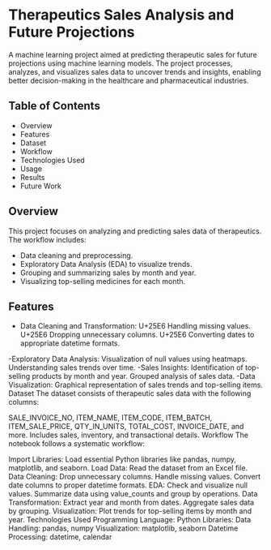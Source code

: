 # Therapeutics Sales Analysis and Future Projections
A machine learning project aimed at predicting therapeutic sales for future projections using machine learning models. The project processes, analyzes, and visualizes sales data to uncover trends and insights, enabling better decision-making in the healthcare and pharmaceutical industries.

## Table of Contents
- Overview
- Features
- Dataset
- Workflow
- Technologies Used
- Usage
- Results
- Future Work

## Overview
This project focuses on analyzing and predicting sales data of therapeutics. The workflow includes:

- Data cleaning and preprocessing.
- Exploratory Data Analysis (EDA) to visualize trends.
- Grouping and summarizing sales by month and year.
- Visualizing top-selling medicines for each month.

## Features
- Data Cleaning and Transformation:
U+25E6 Handling missing values.
U+25E6 Dropping unnecessary columns.
U+25E6 Converting dates to appropriate datetime formats.

-Exploratory Data Analysis:
Visualization of null values using heatmaps.
Understanding sales trends over time.
-Sales Insights:
Identification of top-selling products by month and year.
Grouped analysis of sales data.
-Data Visualization:
Graphical representation of sales trends and top-selling items.
Dataset
The dataset consists of therapeutic sales data with the following columns:

SALE_INVOICE_NO, ITEM_NAME, ITEM_CODE, ITEM_BATCH, ITEM_SALE_PRICE, QTY_IN_UNITS, TOTAL_COST, INVOICE_DATE, and more.
Includes sales, inventory, and transactional details.
Workflow
The notebook follows a systematic workflow:

Import Libraries: Load essential Python libraries like pandas, numpy, matplotlib, and seaborn.
Load Data: Read the dataset from an Excel file.
Data Cleaning:
Drop unnecessary columns.
Handle missing values.
Convert date columns to proper datetime formats.
EDA:
Check and visualize null values.
Summarize data using value_counts and group by operations.
Data Transformation:
Extract year and month from dates.
Aggregate sales data by grouping.
Visualization:
Plot trends for top-selling items by month and year.
Technologies Used
Programming Language: Python
Libraries:
Data Handling: pandas, numpy
Visualization: matplotlib, seaborn
Datetime Processing: datetime, calendar
